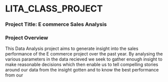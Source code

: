 # LITA_CLASS_PROJECT

### Project Title: E commerce Sales Analysis

### Project Overview
This Data Analysis  project aims to generate insight into the sales performance of the E commerce project over the past year. By analysing the various parameters in the data recieved we seek to gather enough insight to make reasonable decisions which then enable us to tell compelling stories around our data from the insight gotten and to know the best performance from our    
